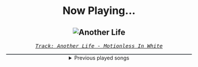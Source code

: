 <div align="center"> 
<h1>Now Playing...</h1>

![Another Life](https://i.scdn.co/image/ab67616d00001e02daa4a83d2f794c1e31265dab)
--
_<samp><a href="https://open.spotify.com/track/0YZEYxd1oiqZRFhnnmTKKi">Track: Another Life - Motionless In White</a></samp>_

<div style="border: 1px #4B5054 solid"></div>
<details>
  <summary>
    Previous played songs
  </summary>
  <table>
    <thead>
      <tr>
        <th>
          Artist
        </th>
        <th>
          Song
        </th>
        <th>
          Link
        </th>
      </tr>
    </thead>
    <tbody>
      <tr><td>Motionless In White</td><td>Another Life</td><td><a href="https://open.spotify.com/track/0YZEYxd1oiqZRFhnnmTKKi">https://open.spotify.com/track/0YZEYxd1oiqZRFhnnmTKKi</a></td></tr><tr><td>Motionless In White</td><td>Meltdown</td><td><a href="https://open.spotify.com/track/6w3hTgFYPaUo6WFz2tEOtX">https://open.spotify.com/track/6w3hTgFYPaUo6WFz2tEOtX</a></td></tr><tr><td>Bury Tomorrow</td><td>Heretic (feat. Loz Taylor)</td><td><a href="https://open.spotify.com/track/1lHqZm5MsAc7wZ7W95KcOe">https://open.spotify.com/track/1lHqZm5MsAc7wZ7W95KcOe</a></td></tr><tr><td>Memphis May Fire</td><td>Misery</td><td><a href="https://open.spotify.com/track/2SVbjw7sdiNjAvGpQ4eEai">https://open.spotify.com/track/2SVbjw7sdiNjAvGpQ4eEai</a></td></tr><tr><td>Magnolia Park</td><td>Do Or Die</td><td><a href="https://open.spotify.com/track/49iTK9So8pHaCmVT9Pf1Q3">https://open.spotify.com/track/49iTK9So8pHaCmVT9Pf1Q3</a></td></tr><tr><td>Ashes Remain</td><td>End of Me</td><td><a href="https://open.spotify.com/track/5Iuqf7d8G5SAvuKY7MKHbd">https://open.spotify.com/track/5Iuqf7d8G5SAvuKY7MKHbd</a></td></tr><tr><td>Motionless In White</td><td>Sign of Life</td><td><a href="https://open.spotify.com/track/73QoCfWJJWbRYmm5nCH5Y2">https://open.spotify.com/track/73QoCfWJJWbRYmm5nCH5Y2</a></td></tr><tr><td>Five Finger Death Punch</td><td>Inside Out (Radio Edit)</td><td><a href="https://open.spotify.com/track/63rAI9RSoPiGXWG9Tu47I2">https://open.spotify.com/track/63rAI9RSoPiGXWG9Tu47I2</a></td></tr><tr><td>Ice Nine Kills</td><td>Hip To Be Scared [Feat. Jacoby Shaddix]</td><td><a href="https://open.spotify.com/track/1tBghD5Z8rBeN7eHDXLamy">https://open.spotify.com/track/1tBghD5Z8rBeN7eHDXLamy</a></td></tr><tr><td>Too Close To Touch</td><td>In The Name Of Love</td><td><a href="https://open.spotify.com/track/7Azb2XqUfT96N1LWfhCnOW">https://open.spotify.com/track/7Azb2XqUfT96N1LWfhCnOW</a></td></tr><tr><td>Demon Hunter</td><td>The Last One Alive</td><td><a href="https://open.spotify.com/track/404JP0izdnzoDXX8pqXzm4">https://open.spotify.com/track/404JP0izdnzoDXX8pqXzm4</a></td></tr><tr><td>Fit For A King</td><td>Reaper</td><td><a href="https://open.spotify.com/track/39daVR5fEyW1ontQkLlIgJ">https://open.spotify.com/track/39daVR5fEyW1ontQkLlIgJ</a></td></tr><tr><td>Bullet For My Valentine</td><td>You Want a Battle? (Here's a War)</td><td><a href="https://open.spotify.com/track/1KCAEG6JcsTzi8ddZzs0nk">https://open.spotify.com/track/1KCAEG6JcsTzi8ddZzs0nk</a></td></tr><tr><td>Bury Tomorrow</td><td>LIFE (Paradise Denied)</td><td><a href="https://open.spotify.com/track/3ndwxuh6TAX6eWYy9jWwhP">https://open.spotify.com/track/3ndwxuh6TAX6eWYy9jWwhP</a></td></tr><tr><td>Motionless In White</td><td>Cause of Death</td><td><a href="https://open.spotify.com/track/1JMrmmvPZvwdKOnti8wbmC">https://open.spotify.com/track/1JMrmmvPZvwdKOnti8wbmC</a></td></tr><tr><td>From Ashes to New</td><td>Nightmare</td><td><a href="https://open.spotify.com/track/0u9PGHiydskvvPmyPVvm73">https://open.spotify.com/track/0u9PGHiydskvvPmyPVvm73</a></td></tr><tr><td>Motionless In White</td><td>Scoring the End of the World (feat. Mick Gordon)</td><td><a href="https://open.spotify.com/track/0Tkgl0sQyr6QO0IGmS8aa5">https://open.spotify.com/track/0Tkgl0sQyr6QO0IGmS8aa5</a></td></tr><tr><td>Concrete Castles</td><td>So Addicted</td><td><a href="https://open.spotify.com/track/72481BV5mKDaDStZ9cTaAR">https://open.spotify.com/track/72481BV5mKDaDStZ9cTaAR</a></td></tr><tr><td>Pillar</td><td>Frontline</td><td><a href="https://open.spotify.com/track/39sN48Q2DIbyVK8i8kkqgF">https://open.spotify.com/track/39sN48Q2DIbyVK8i8kkqgF</a></td></tr><tr><td>Breaking Benjamin</td><td>Blood</td><td><a href="https://open.spotify.com/track/7gQ7DfSSc3b8e4cHtFnDxu">https://open.spotify.com/track/7gQ7DfSSc3b8e4cHtFnDxu</a></td></tr>
    </tbody>
  </table>
</details>

</div>
